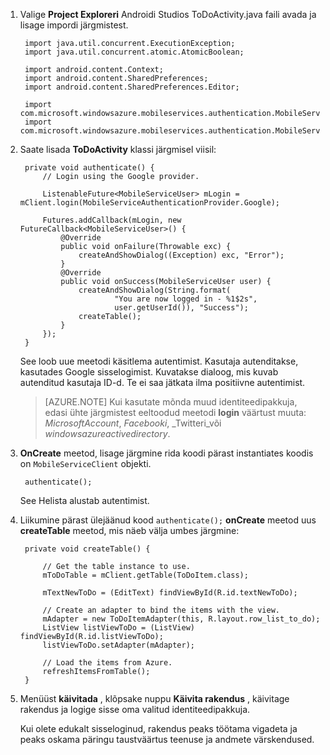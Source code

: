 
1. Valige **Project Exploreri** Androidi Studios ToDoActivity.java faili avada ja lisage impordi järgmistest.

        import java.util.concurrent.ExecutionException;
        import java.util.concurrent.atomic.AtomicBoolean;

        import android.content.Context;
        import android.content.SharedPreferences;
        import android.content.SharedPreferences.Editor;

        import com.microsoft.windowsazure.mobileservices.authentication.MobileServiceAuthenticationProvider;
        import com.microsoft.windowsazure.mobileservices.authentication.MobileServiceUser;

2. Saate lisada **ToDoActivity** klassi järgmisel viisil: 
    
        private void authenticate() {
            // Login using the Google provider.
            
            ListenableFuture<MobileServiceUser> mLogin = mClient.login(MobileServiceAuthenticationProvider.Google);
    
            Futures.addCallback(mLogin, new FutureCallback<MobileServiceUser>() {
                @Override
                public void onFailure(Throwable exc) {
                    createAndShowDialog((Exception) exc, "Error");
                }           
                @Override
                public void onSuccess(MobileServiceUser user) {
                    createAndShowDialog(String.format(
                            "You are now logged in - %1$2s",
                            user.getUserId()), "Success");
                    createTable();  
                }
            });     
        }


    See loob uue meetodi käsitlema autentimist. Kasutaja autenditakse, kasutades Google sisselogimist. Kuvatakse dialoog, mis kuvab autenditud kasutaja ID-d. Te ei saa jätkata ilma positiivne autentimist.

    > [AZURE.NOTE] Kui kasutate mõnda muud identiteedipakkuja, edasi ühte järgmistest eeltoodud meetodi **login** väärtust muuta: _MicrosoftAccount_, _Facebooki_, _Twitteri_või _windowsazureactivedirectory_.

3. **OnCreate** meetod, lisage järgmine rida koodi pärast instantiates koodis on `MobileServiceClient` objekti.

        authenticate();

    See Helista alustab autentimist.

4. Liikumine pärast ülejäänud kood `authenticate();` **onCreate** meetod uus **createTable** meetod, mis näeb välja umbes järgmine:

        private void createTable() {
    
            // Get the table instance to use.
            mToDoTable = mClient.getTable(ToDoItem.class);
    
            mTextNewToDo = (EditText) findViewById(R.id.textNewToDo);
    
            // Create an adapter to bind the items with the view.
            mAdapter = new ToDoItemAdapter(this, R.layout.row_list_to_do);
            ListView listViewToDo = (ListView) findViewById(R.id.listViewToDo);
            listViewToDo.setAdapter(mAdapter);
    
            // Load the items from Azure.
            refreshItemsFromTable();
        }

9. Menüüst **käivitada** , klõpsake nuppu **Käivita rakendus** , käivitage rakendus ja logige sisse oma valitud identiteedipakkuja. 

    Kui olete edukalt sisseloginud, rakendus peaks töötama vigadeta ja peaks oskama päringu taustväärtus teenuse ja andmete värskendused.